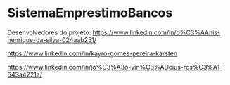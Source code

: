 # SistemaEmprestimoBancos

Desenvolvedores do projeto:
https://www.linkedin.com/in/d%C3%AAnis-henrique-da-silva-024aab251/

https://www.linkedin.com/in/kayro-gomes-pereira-karsten

https://www.linkedin.com/in/jo%C3%A3o-vin%C3%ADcius-ros%C3%A1-643a4221a/
